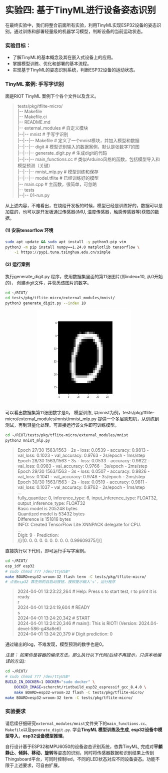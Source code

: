 # 实验四: 基于TinyML进行设备姿态识别
在最终实验中，我们将整合前面所有实验，利用TinyML实现ESP32设备的姿态识别。通过训练和部署轻量级的机器学习模型，判断设备的当前运动状态。

### 实验目标：

- 了解TinyML的基本概念及其在嵌入式设备上的应用。
- 掌握模型训练、优化和部署的基本流程。
- 实现基于TinyML的姿态识别系统，判断ESP32设备的运动状态。


### TinyML 案例: 手写字识别

面是RIOT TinyML 案例下个各个文件以及含义。
> tests/pkg/tflite-micro/  
|-- Makefile                    
|-- Makefile.ci  
|-- README.md  
|-- external_modules                # 自定义模块  
|--|-- mnist                        # 手写字识别  
|--|--|-- Makefile                 # 定义了一个mnist模块，并加入模型和数据  
|--|--|-- digit                     # 模型识别输入的数据案例，默认是张数字7的图  
|--|--|-- generate_digit.py         # 生成digit的代码  
|--|--|-- main_functions.cc         # 类似Arduino风格的函数，包括模型导入和模型预测（关键）  
|--|--|-- mnist_mlp.py             # 模型训练和保存  
|--|--|-- model.tflite                # 已经训练好的模型  
|-- main.cpp                        # 主函数，很简单，可忽略  
|-- tests       
|--|-- 01-run.py  

从上述内容，不难看出，在烧给开发板的时候，模型已经是训练好的，数据可以是加载的，也可以是开发板通过传感器(iMU, 温度传感器，触感传感器等)获取的数据。

#### (1) 安装tensorflow 环境
```bash
sudo apt update && sudo apt install -y python3-pip vim
python3 -m pip install numpy==1.24.0 matplotlib tensorflow \
    -i https://pypi.tuna.tsinghua.edu.cn/simple
```
#### (2) 运行案例
执行generate_digit.py 程序，使用数据集里面的第11张图片(即index=10, 从0开始的)， 创建digit文件，并获悉该图片的数字。
```bash
cd ~/RIOT/
cd tests/pkg/tflite-micro/external_modules/mnist/
python3 generate_digit.py --index 10 
```
<div style="text-align: center;">
  <figure>
    <img src="./figs/0.jpg" alt="0" width="300" height="300">
  </figure>
</div>

可以看出数据集第11张图数字是0。
模型训练, 以mnist为例，tests/pkg/tflite-micro/external_modules/mnist/mnist_mlp.py 提供一个多层感知机，从训练到测试，再到轻量化处理。可直接运行该文件即可训练模型。
```bash
cd ~/RIOT/tests/pkg/tflite-micro/external_modules/mnist
python3 mnist_mlp.py
```
> Epoch 27/30 1563/1563 - 2s - loss: 0.0539 - accuracy: 0.9813 - val_loss: 0.1023 - val_accuracy: 0.9763 - 2s/epoch - 1ms/step  
Epoch 28/30 1563/1563 - 3s - loss: 0.0533 - accuracy: 0.9822 - val_loss: 0.0983 - val_accuracy: 0.9766 - 3s/epoch - 2ms/step  
Epoch 29/30 1563/1563 - 3s - loss: 0.0507 - accuracy: 0.9826 - val_loss: 0.1041 - val_accuracy: 0.9748 - 3s/epoch - 2ms/step  
Epoch 30/30 1563/1563 - 2s - loss: 0.0519 - accuracy: 0.9811 - val_loss: 0.1037 - val_accuracy: 0.9762 - 2s/epoch - 1ms/step  
...  
fully_quantize: 0, inference_type: 6, input_inference_type: FLOAT32, output_inference_type: FLOAT32  
Basic model is 205248 bytes  
Quantized model is 53432 bytes  
Difference is 151816 bytes  
INFO: Created TensorFlow Lite XNNPACK delegate for CPU.  
...  
Digit: 9 - Prediction:  
/[/[0.         0.         0.         0.         0.         0.         0.         0.         0.         0.99609375/]/]  


直接执行以下代码，即可运行手写字案例。



```bash
cd ~/RIOT/
esp_idf esp32
# sudo chmod 777 /dev/ttyUSB*
make BOARD=esp32-wroom-32 flash term -C tests/pkg/tflite-micro/
# 点击esp32 靠左侧的自启动按钮，按照提示输入's'，运行程序
```
> 2024-04-01 13:23:22,264 # Help: Press s to start test, r to print it is ready  
r  
2024-04-01 13:24:19,604 # READY  
s  
2024-04-01 13:24:20,342 # START  
2024-04-01 13:24:20,346 # main(): This is RIOT! (Version: 2024.04-devel-586-g48a8e6)  
2024-04-01 13:24:20,379 # Digit prediction: 0  

通过输出的log，不难发现，模型预测的数字也是0。

*注意： 如果你是容器的编译方法，那么执行以下代码(后续不再提示，只讲本地编译的方法):*
```bash
cd ~/RIOT/
# sudo chmod 777 /dev/ttyUSB*
BUILD_IN_DOCKER=1 DOCKER="sudo docker" \
    DOCKER_IMAGE=schorcht/riotbuild_esp32_espressif_gcc_8.4.0 \
    make BOARD=esp32-wroom-32 flash -C tests/pkg/tflite-micro/
make BOARD=esp32-wroom-32 term -C tests/pkg/tflite-micro/
```


### 实验要求

请后续仔细研究`external_modules/mnist`文件夹下的`main_functions.cc`、`Makefile`以及`generate_digit.py`.
学会**TinyML 模型训练及生成**, **esp32设备中模型导入**，**esp32设备模型推理**。

自行设计基于ESP32和MPU6050的设备姿态识别系统，依靠TinyML, 完成对**平躺静止、倾斜、移动、旋转**等姿态的识别，同时将传感器数据和识别结果上传到Thingsboard平台，可同时控制led，不同的LED状态对应不同设备姿态。功能不限于上述要求，可自由扩展。
